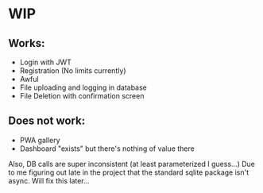 # WIP
## Works:
- Login with JWT
- Registration (No limits currently)
- Awful
- File uploading and logging in database
- File Deletion with confirmation screen

## Does not work:
- PWA gallery
- Dashboard "exists" but there's nothing of value there

Also, DB calls are super inconsistent (at least parameterized I guess...) Due to me figuring out late in the project that the standard sqlite package isn't async. Will fix this later...
